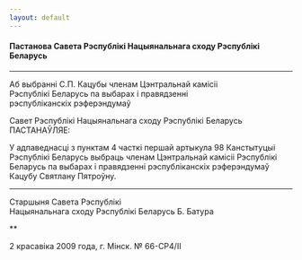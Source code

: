```yaml
---
layout: default
---
```


#### Пастанова Савета Рэспублікі Нацыянальнага сходу Рэспублікі Беларусь

****

Аб выбранні С.П. Кацубы членам Цэнтральнай камісіі  
Рэспублікі Беларусь па выбарах і правядзенні  
рэспубліканскіх рэферэндумаў

Савет Рэспублікі Нацыянальнага сходу Рэспублікі Беларусь ПАСТАНАЎЛЯЕ:

У адпаведнасці з пунктам 4 часткі першай артыкула 98 Канстытуцыі
Рэспублікі Беларусь выбраць членам Цэнтральнай камісіі
Рэспублікі Беларусь па выбарах і правядзенні рэспубліканскіх
рэферэндумаў Кацубу Святлану Пятроўну.

****

Старшыня Савета Рэспублікі  
Нацыянальнага сходу Рэспублікі Беларусь Б. Батура

**

2 красавіка 2009 года, г. Мінск. № 66-СР4/II
